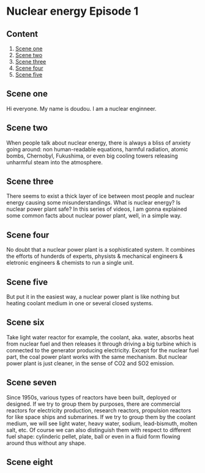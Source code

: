 <!--
Editor Vincent Du
Creation Date: 26.08.2020
Last Update: 26.08.2020
-->


<!--
Markdown 常用语法
# Title
## subtitle 1
### subtitle 2
#### subtitle 3
etc.
--- *** ___分割线
*+- 无序列表
1. 2. 3.有序列表
> 引用的文字
空行 换行
*文字* 斜体
**文字** 粗体
\符号 符号 Latex
$$ 公式 $$
！[标题] (href) 图片
[标题] (href "title") 超链接,目录,文件

表格：
左对齐|居中|右对齐
:--|:--:|--:
2|3|5
10|100|1000

```编程语言（可选）
代码
```
`` 行内代码

~~删除线~~

Tasklist
- [ ] Eat
- [x] Code
  - [x] HTML


@import "xxx.md" 插入文档
-->


# Nuclear energy Episode 1

## Content
1. [Scene one](#Scene-one)
2. [Scene two](#Scene-two)
3. [Scene three](#Scene-three)
4. [Scene four](#Scene-four)
5. [Scene five](#Scene-five)

## Scene one

Hi everyone. 
My name is doudou. 
I am a nuclear enginneer. 

## Scene two

When people talk about nuclear energy, there is always a bliss of anxiety going around: non human-readable equations, harmful radiation, atomic bombs, Chernobyl, Fukushima, or even big cooling towers releasing unharmful steam into the atmosphere. 

## Scene three

There seems to exist a thick layer of ice between most people and nuclear energy causing some misunderstandings. 
What is nuclear energy? Is nuclear power plant safe?
In this series of videos, I am gonna explained some common facts about nuclear power plant, well, in a simple way. 

## Scene four

No doubt that a nuclear power plant is a sophisticated system. 
It combines the efforts of hunderds of experts, physists & mechanical engineers & eletronic engineers & chemists to run a single unit. 

## Scene five
But put it in the easiest way, a nuclear power plant is like nothing but heating coolant medium in one or several closed systems. 

## Scene six
Take light water reactor for example, the coolant, aka. water, absorbs heat from nuclear fuel and then releases it through driving a big turbine which is connected to the generator producing electricity. 
Except for the nuclear fuel part, the coal power plant works with the same mechanism. 
But nuclear power plant is just cleaner, in the sense of CO2 and SO2 emission.

## Scene seven

Since 1950s, various types of reactors have been built, deployed or designed.
If we try to group them by purposes, there are commercial reactors for electricity production, research reactors, propulsion reactors for like space ships and submarines. 
If we try to group them by the coolant medium, we will see light water, heavy water, sodium, lead-bismuth, molten salt, etc.
Of course we can also distinguish them with respect to different fuel shape: cylinderic pellet, plate, ball or even in a fluid form flowing around thus without any shape.

## Scene eight
